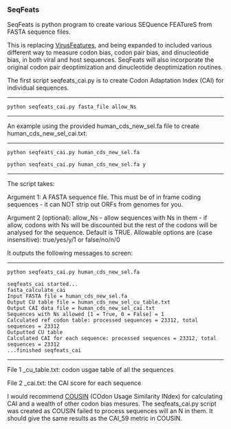 ### SeqFeats

SeqFeats is python program to create various SEQuence FEATureS from FASTA sequence files. 

This is replacing [VirusFeatures](https://github.com/rjorton/), and being expanded to included various different way to measure codon bias, codon pair bias, and dinucleotide bias, in both viral and host sequences. SeqFeats will also incorporate the original codon pair deoptimization and dinucleotide deoptimization routines.

The first script seqfeats_cai.py is to create Codon Adaptation Index (CAI) for individual sequences.

---
    python seqfeats_cai.py fasta_file allow_Ns
---

An example using the provided human_cds_new_sel.fa file to create human_cds_new_sel_cai.txt:

---
    python seqfeats_cai.py human_cds_new_sel.fa
    
    python seqfeats_cai.py human_cds_new_sel.fa y
---

The script takes:

Argument 1: A FASTA sequence file. This must be of in frame coding sequences - it can NOT strip out ORFs from genomes for you.

Argument 2 (optional):  allow_Ns - allow sequences with Ns in them - if allow, codons with Ns will be discounted but the rest of the codons will be analysed for the sequence. Default is TRUE. Allowable options are (case insensitive): true/yes/y/1 or false/no/n/0

It outputs the following messages to screen:

---
    python seqfeats_cai.py human_cds_new_sel.fa 
    
    seqfeats_cai started...
    fasta_calculate_cai
    Input FASTA file = human_cds_new_sel.fa 
    Output CU table file = human_cds_new_sel_cu_table.txt
    Output CAI data file = human_cds_new_sel_cai.txt
    Sequences with Ns allowed [1 = True, 0 = False] = 1
    Calculated ref codon table: processed sequences = 23312, total sequences = 23312
    Outputted CU table
    Calculated CAI for each sequence: processed sequences = 23312, total sequences = 23312
    ...finished seqfeats_cai
---

File 1 _cu_table.txt: codon usgae table of all the sequences

File 2 _cai.txt: the CAI score for each sequence

I would recommend [COUSIN](http://cousin.ird.fr) (COdon Usage Similarity INdex) for calculating CAI and a wealth of other codon bias mesures. 
The seqfeats_cai.py script was created as COUSIN failed to process sequences will an N in them. It should give the same results as the CAI_59 metric in COUSIN.